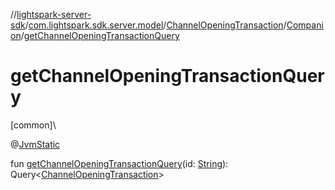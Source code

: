 //[lightspark-server-sdk](../../../../index.md)/[com.lightspark.sdk.server.model](../../index.md)/[ChannelOpeningTransaction](../index.md)/[Companion](index.md)/[getChannelOpeningTransactionQuery](get-channel-opening-transaction-query.md)

# getChannelOpeningTransactionQuery

[common]\

@[JvmStatic](https://kotlinlang.org/api/latest/jvm/stdlib/kotlin.jvm/-jvm-static/index.html)

fun [getChannelOpeningTransactionQuery](get-channel-opening-transaction-query.md)(id: [String](https://kotlinlang.org/api/latest/jvm/stdlib/kotlin/-string/index.html)): Query&lt;[ChannelOpeningTransaction](../index.md)&gt;
